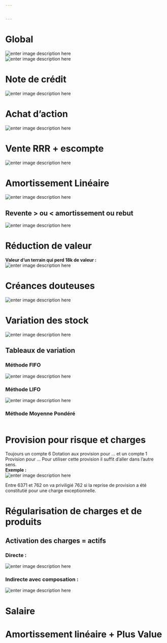 ```yaml
---


---
```


<h1 id="global">Global</h1>
<p><img src="https://i.ibb.co/Q8qLqvy/global-1.png" alt="enter image description here"><br>
<img src="https://i.ibb.co/vXnWGpY/global-2.png" alt="enter image description here"></p>
<h1 id="note-de-crédit">Note de crédit</h1>
<p><img src="https://i.ibb.co/wpND1yT/Note-de-cr-dit.png" alt="enter image description here"></p>
<h1 id="achat-daction">Achat d’action</h1>
<p><img src="https://i.ibb.co/GRMMgDW/Achat-actions.png" alt="enter image description here"></p>
<h1 id="vente-rrr--escompte">Vente RRR + escompte</h1>
<p><img src="https://i.ibb.co/nwtLh1K/RRR-et-escompte.png" alt="enter image description here"></p>
<h1 id="amortissement-linéaire">Amortissement Linéaire</h1>
<p><img src="https://i.ibb.co/xq5b2kX/amortissement.png" alt="enter image description here"></p>
<h2 id="revente--ou--amortissement-ou-rebut">Revente &gt; ou &lt; amortissement ou rebut</h2>
<p><img src="https://i.ibb.co/8NG124S/revente.png" alt="enter image description here"></p>
<h1 id="réduction-de-valeur">Réduction de valeur</h1>
<p><strong>Valeur d’un terrain qui perd 18k de valeur :</strong><br>
<img src="https://i.ibb.co/dD2DN32/r-duction-valeur.png" alt="enter image description here"></p>
<h1 id="créances-douteuses">Créances douteuses</h1>
<p><img src="https://i.ibb.co/YRwnq4s/cr-ance-douteuse.png" alt="enter image description here"></p>
<h1 id="variation-des-stock">Variation des stock</h1>
<p><img src="https://i.ibb.co/nm6yLH6/variation-stock.png" alt="enter image description here"></p>
<h2 id="tableaux-de-variation">Tableaux de variation</h2>
<h3 id="méthode-fifo">Méthode FIFO</h3>
<p><img src="https://i.ibb.co/gd864L3/FIFO.png" alt="enter image description here"></p>
<h3 id="méthode-lifo">Méthode LIFO</h3>
<p><img src="https://i.ibb.co/Khk8WFy/LIFO.png" alt="enter image description here"></p>
<h3 id="méthode-moyenne-pondéré">Méthode Moyenne Pondéré</h3>
<p><img src="https://i.ibb.co/jDt7BrX/moyenne.png" alt=""></p>
<h1 id="provision-pour-risque-et-charges">Provision pour risque et charges</h1>
<p>Toujours un compte 6 Dotation aux provision pour … et un compte 1 Provision pour … Pour utiliser cette provision il suffit d’aller dans l’autre sens.<br>
<strong>Exemple :</strong><br>
<img src="https://i.ibb.co/tqjYCXn/provision.png" alt="enter image description here"></p>
<p>Entre 6371 et 762 on va priviligié 762 si la reprise de provision a été constitutié pour une charge exceptionnelle.</p>
<h1 id="régularisation-de-charges-et-de-produits">Régularisation de charges et de produits</h1>
<h2 id="activation-des-charges--actifs">Activation des charges = actifs</h2>
<h3 id="directe-">Directe :</h3>
<p><img src="https://i.ibb.co/KVSFBs1/activation-direct.png" alt="enter image description here"></p>
<h3 id="indirecte-avec-composation-">Indirecte avec composation :</h3>
<p><img src="https://i.ibb.co/rs6rTKL/indirecte.png" alt="enter image description here"></p>
<h1 id="salaire">Salaire</h1>
<h1 id="amortissement-linéaire--plus-value">Amortissement linéaire + Plus Value</h1>

